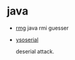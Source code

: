 # java

* [rmg](https://github.com/qtc-de/remote-method-guesser)
    java rmi guesser

* [ysoserial](https://github.com/frohoff/ysoserial)

    deserial attack.
